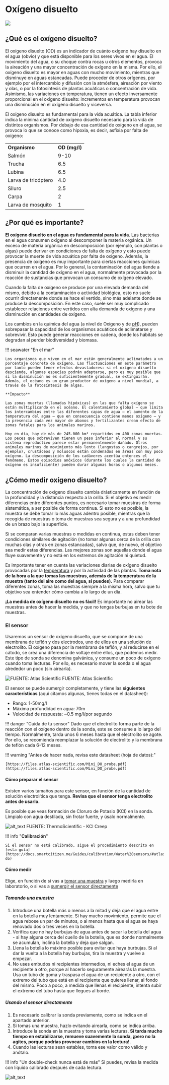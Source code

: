 # Oxígeno disuelto

![](/assets/images/education/OD_header.jpg)

## ¿Qué es el oxígeno disuelto?

El oxígeno disuelto (OD) es un indicador de cuánto oxígeno hay disuelto en el agua (obvio) y que está disponible para los seres vivos en el agua. El movimiento del agua, o su choque contra rocas u otros elementos, provoca la aireación y una mayor concentración de oxígeno en la misma. Por ello, el oxígeno disuelto es mayor en aguas con mucho movimiento, mientras que disminuye en aguas estancadas. Puede proceder de otros orígenes, por ejemplo por el intercambio y difusión con la atmósfera, aireación por viento y olas, o por la fotosíntesis de plantas acuáticas o concentración de vida. Asimismo, las variaciones en temperatura, tienen un efecto inversamente proporcional en el oxígeno disuelto: incrementos en temperatura provocan una disminución en el oxígeno disuelto y viceversa.

El oxígeno disuelto es fundamental para la vida acuática. La tabla inferior indica la mínima cantidad de oxígeno disuelto necesario para la vida de distintos organismos. Por debajo de esa cantidad de oxígeno en el agua, se provoca lo que se conoce como hipoxia,  es decir, asfixia por falta de oxígeno:

<table>
  <tr>
   <td><strong>Organismo</strong>
   </td>
   <td><strong>OD (mg/l)</strong>
   </td>
  </tr>
  <tr>
   <td>Salmón
   </td>
   <td>9-10
   </td>
  </tr>
  <tr>
   <td>Trucha
   </td>
   <td>6.5
   </td>
  </tr>
  <tr>
   <td>Lubina
   </td>
   <td>6.5
   </td>
  </tr>
  <tr>
   <td>Larva de tricóptero
   </td>
   <td>4.0
   </td>
  </tr>
  <tr>
   <td>Siluro
   </td>
   <td>2.5
   </td>
  </tr>
  <tr>
   <td>Carpa
   </td>
   <td>2
   </td>
  </tr>
  <tr>
   <td>Larva de mosquito
   </td>
   <td>1
   </td>
  </tr>
</table>

## ¿Por qué es importante?

**El oxígeno disuelto en el agua es fundamental para la vida**. Las bacterias en el agua consumen oxígeno al descomponer la materia orgánica. Un exceso de materia orgánica en descomposición (por ejemplo, con plantas o algas) puede derivar en condiciones de falta de oxígeno y esto puede provocar la muerte de vida acuática por falta de oxígeno. Además, la presencia de oxígeno es muy importante para ciertas reacciones químicas que ocurren en el agua. Por lo general, la contaminación del agua tiende a disminuir la cantidad de oxígeno en el agua, normalmente provocada por la reacción de sustancias que provocan un consumo de oxígeno elevado.

Cuando la falta de oxígeno se produce por una elevada demanda del mismo, debido a la contaminación o actividad biológica, esto no suele ocurrir directamente donde se hace el vertido, sino más adelante donde se produce la descomposición. En este caso, suele ser muy complicado establecer relaciones entre vertidos con alta demanda de oxígeno y una disminución en cantidades de oxígeno.

Los cambios en la química del agua (a nivel de Oxígeno y de [pH](../pH)), pueden sobrepasar la capacidad de los organismos acuáticos de aclimatarse y sobrevivir. Esto puede generar reacciones en cadena, donde los hábitats se degradan al perder biodiversidad y biomasa.

!!! seawater "En el mar"

    Los organismos que viven en el mar están generalmente aclimatados a un porcentaje concreto de oxígeno. Las fluctuaciones en este parámetro por tanto pueden tener efectos devastadores: si el oxígeno disuelto desciende, algunas especies podrán adaptarse, pero es muy posible que si la disminución no es suficientemente gradual, se extinguirán. Además, el océano es un gran productor de oxígeno a nivel mundial, a través de la fotosíntesis de algas.

    **Impacto**

    Las zonas muertas (llamadas hipóxicas) en las que falta oxígeno se están multiplicando en el océano. El calentamiento global – que limita los intercambios entre las diferentes capas de agua – el aumento de la temperatura del agua – que en consecuencia contiene menos oxígeno – y la presencia cada vez mayor de abonos y fertilizantes crean efecto de zonas fatales para los animales marinos.

    Hoy en día, hay de más de 245.000 km² repartidos en 400 zonas muertas. Los peces que sobreviven tienen un peso inferior al normal y su sistema reproductivo parece estar permanentemente dañado. Otros animales marinos de movimiento más lento (langostas o cangrejos, por ejemplo), crustáceos y moluscos están condenados en áreas con muy poco oxígeno. La descomposición de los cadáveres acentúa entonces el fenómeno. Estos episodios anóxicos (durante los cuales la cantidad de oxígeno es insuficiente) pueden durar algunas horas o algunos meses.


## ¿Cómo medir oxígeno disuelto?

La concentración de oxígeno disuelto cambia drásticamente en función de la profundidad y la distancia respecto a la orilla. Si el objetivo es medir diferencias entre diferentes puntos, es necesario tomar muestras de forma sistemática, a ser posible de forma continua. Si esto no es posible, la muestra se debe tomar lo más aguas adentro posible, mientras que la recogida de muestras o toma de muestras sea segura y a una profundidad de un brazo bajo la superficie.

Si se comparan varias muestras o medidas en continua, estas deben tener condiciones similares de agitación (no tomar algunas cerca de la orilla con muchas olas y otras en zonas estancadas), salvo que, de nuevo, el objetivo sea medir estas diferencias. Las mejores zonas son aquellas donde el agua fluye suavemente y no está en los extremos de agitación ni quietud.

Es importante tener en cuenta las variaciones diarias de oxígeno disuelto provocadas por la [temperatura](../T) y por la actividad de las plantas. **Toma nota de la hora a la que tomas las muestras, además de la temperatura de la muestra (tanto del aire como del agua, si puedes).** Para comparar diferentes zonas, toma las muestras siempre a la misma hora, salvo que tu objetivo sea entender cómo cambia a lo largo de un día.

**¡La medida de oxígeno disuelto no es fácil!** Es importante no airear las muestras antes de hacer la medida, y que no tengas burbujas en tu bote de muestras. 

### El sensor

Usaremos un sensor de oxígeno disuelto, que se compone de una membrana de teflón y dos electrodos, uno de ellos en una solución de electrolito. El oxígeno pasa por la membrana de teflón, y  al reducirse en el cátodo, se crea una diferencia de voltaje entre ellos, que podemos medir. Este tipo de sonda se denomina galvánica, y consume un poco de oxígeno cuando toma lecturas. Por ello, es necesario mover la sonda o el agua alrededor un poco (sin airearla). 

![](/assets/images/education/es/DO_Sensor.jpg "FUENTE: Atlas Scientific")
FUENTE: Atlas Scientific

El sensor se puede sumergir completamente, y tiene las **siguientes características** (aquí citamos algunas, tienes todas en el datasheet):

* Rango: 1-50mg/l
* Máxima profundidad en agua: 70m
* Velocidad de respuesta: ~0.5 mg/l/por segundo

!!! danger "Cuida de tu sensor"
    Dado que el electrolito forma parte de la reacción con el oxígeno dentro de la sonda, este se consume a lo largo del tiempo. Normalmente, tarda unos 6 meses hasta que el electrolito se agote. Por ello, se recomienda reemplazar la solución de electrolito y la membrana de teflón cada 6-12 meses.

!!! warning "Antes de hacer nada, revisa este datasheet (hoja de datos):"

    [https://files.atlas-scientific.com/Mini_DO_probe.pdf](https://files.atlas-scientific.com/Mini_DO_probe.pdf)

#### Cómo preparar el sensor

Existen varios tamaños para este sensor, en función de la cantidad de solución electrolítica que tenga. **Revisa que el sensor tenga electrolito antes de usarlo.**

Es posible que veas formación de Cloruro de Potasio (KCl) en la sonda. Límpialo con agua destilada, sin frotar fuerte, y úsalo normalmente.

![alt_text](/assets/images/education/es/creep.png "FUENTE: ThermoScientific - KCl Creep")
FUENTE: ThermoScientific - KCl Creep

!!! info "**Calibración**"

    Si el sensor no está calibrado, sigue el procedimiento descrito en [esta guía](https://docs.smartcitizen.me/Guides/calibration/Water%20sensors/#atlas-do)


#### Cómo medir

Elige, en función de si vas a [tomar una muestra](#tomando-una-muestra) y luego medirla en laboratorio, o si vas a [sumergir el sensor directamente](#usando-el-sensor-directamente)

##### Tomando una muestra

1. Introduce una botella más o menos a la mitad y deja que el agua entre en la botella muy lentamente. Si hay mucho movimiento, permite que el agua rebose un par de minutos, o al menos hasta que el agua se haya renovado dos o tres veces en la botella.
2. Verifica que no hay burbujas de agua antes de sacar la botella del agua -  si hay alguna cerca del cuello de la botella, que es donde normalmente se acumulan, inclina la botella y deja que salgan.
3. Llena la botella lo máximo posible para evitar que haya burbujas. Si al dar la vuelta a la botella hay burbujas, tira la muestra y vuelve a empezar.
4. No uses embudos ni recipientes intermedios, ni eches el agua de un recipiente a otro, porque al hacerlo seguramente airearás la muestra. Usa un tubo de goma y traspasa el agua de un recipiente a otro, con el extremo del tubo que está en el recipiente que quieres llenar, al fondo del mismo. Poco a poco, a medida que llenas el recipiente, intenta subir el extremo del tubo hasta que llegues al borde.

##### Usando el sensor directamente

1. Es necesario calibrar la sonda previamente, como se indica en el apartado anterior.
2. Si tomas una muestra, hazlo evitando airearla, como se indica arriba.
3. Introduce la sonda en la muestra y toma varias lecturas. **Si tarda mucho tiempo en estabilizarse, remueve suavemente la sonda, ¡pero no la agites, porque podrías provocar cambios en la lectura!**.
4. Cuando las lecturas sean estables, toma ese valor como válido y anótalo. 

!!! info "Un double-check nunca está de más"
    Si puedes, revisa la medida con líquido calibrado después de cada lectura.

![alt_text](/assets/images/education/es/do_method.png "Cómo medir en aguas turbulentas")



